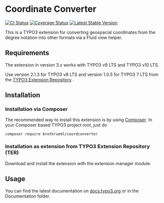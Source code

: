 # Coordinate Converter

[![CI Status](https://github.com/brotkrueml/byt_coordconverter/workflows/CI/badge.svg?branch=master)](https://github.com/brotkrueml/byt_coordconverter/actions?query=workflow%3ACI)
[![Coverage Status](https://coveralls.io/repos/github/brotkrueml/byt_coordconverter/badge.svg?branch=master)](https://coveralls.io/github/brotkrueml/byt_coordconverter?branch=master)
[![Latest Stable Version](https://poser.pugx.org/brotkrueml/coordconverter/v/stable)](https://packagist.org/packages/brotkrueml/coordconverter)

This is a TYPO3 extension for converting geospacial coordinates from the degree notation into other formats via a Fluid view helper.


## Requirements

The extension in version 3.x works with TYPO3 v9 LTS and TYPO3 v10 LTS.

Use version 2.1.3 for TYPO3 v8 LTS and version 1.0.5 for TYPO3 7 LTS from
the [TYPO3 Extension Repository](https://extensions.typo3.org/extension/byt_coordconverter/) .

## Installation

### Installation via Composer

The recommended way to install this extension is by using [Composer](https://getcomposer.org/). In your Composer based TYPO3 project root, just do

    composer require brotkrueml/coordconverter

### Installation as extension from TYPO3 Extension Repository (TER)

Download and install the extension with the extension manager module.

## Usage

You can find the latest documentation on [docs.typo3.org](https://docs.typo3.org/p/brotkrueml/coordconverter/master/en-us/)
or in the Documentation folder.
